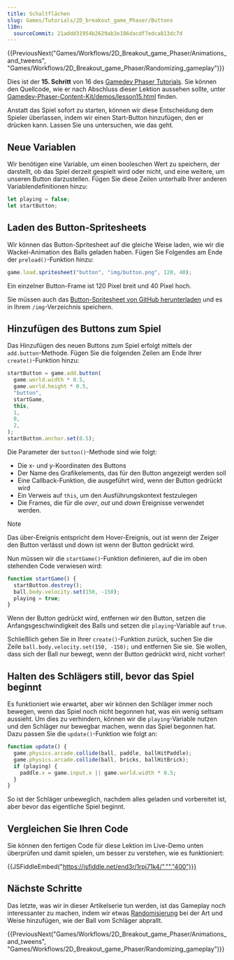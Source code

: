 ```yaml
---
title: Schaltflächen
slug: Games/Tutorials/2D_breakout_game_Phaser/Buttons
l10n:
  sourceCommit: 21addd31954b2629ab3e186dacdf7edca813dc7d
---
```


{{PreviousNext("Games/Workflows/2D_Breakout_game_Phaser/Animations_and_tweens", "Games/Workflows/2D_Breakout_game_Phaser/Randomizing_gameplay")}}

Dies ist der **15. Schritt** von 16 des [Gamedev Phaser Tutorials](/de/docs/Games/Tutorials/2D_breakout_game_Phaser). Sie können den Quellcode, wie er nach Abschluss dieser Lektion aussehen sollte, unter [Gamedev-Phaser-Content-Kit/demos/lesson15.html](https://github.com/end3r/Gamedev-Phaser-Content-Kit/blob/gh-pages/demos/lesson15.html) finden.

Anstatt das Spiel sofort zu starten, können wir diese Entscheidung dem Spieler überlassen, indem wir einen Start-Button hinzufügen, den er drücken kann. Lassen Sie uns untersuchen, wie das geht.

## Neue Variablen

Wir benötigen eine Variable, um einen booleschen Wert zu speichern, der darstellt, ob das Spiel derzeit gespielt wird oder nicht, und eine weitere, um unseren Button darzustellen. Fügen Sie diese Zeilen unterhalb Ihrer anderen Variablendefinitionen hinzu:

```js
let playing = false;
let startButton;
```

## Laden des Button-Spritesheets

Wir können das Button-Spritesheet auf die gleiche Weise laden, wie wir die Wackel-Animation des Balls geladen haben. Fügen Sie Folgendes am Ende der `preload()`-Funktion hinzu:

```js
game.load.spritesheet("button", "img/button.png", 120, 40);
```

Ein einzelner Button-Frame ist 120 Pixel breit und 40 Pixel hoch.

Sie müssen auch das [Button-Spritesheet von GitHub herunterladen](https://github.com/end3r/Gamedev-Phaser-Content-Kit/blob/gh-pages/demos/img/button.png) und es in Ihrem `/img`-Verzeichnis speichern.

## Hinzufügen des Buttons zum Spiel

Das Hinzufügen des neuen Buttons zum Spiel erfolgt mittels der `add.button`-Methode. Fügen Sie die folgenden Zeilen am Ende Ihrer `create()`-Funktion hinzu:

```js
startButton = game.add.button(
  game.world.width * 0.5,
  game.world.height * 0.5,
  "button",
  startGame,
  this,
  1,
  0,
  2,
);
startButton.anchor.set(0.5);
```

Die Parameter der `button()`-Methode sind wie folgt:

- Die x- und y-Koordinaten des Buttons
- Der Name des Grafikelements, das für den Button angezeigt werden soll
- Eine Callback-Funktion, die ausgeführt wird, wenn der Button gedrückt wird
- Ein Verweis auf `this`, um den Ausführungskontext festzulegen
- Die Frames, die für die _over_, _out_ und _down_ Ereignisse verwendet werden.

> [!NOTE]
> Das über-Ereignis entspricht dem Hover-Ereignis, out ist wenn der Zeiger den Button verlässt und down ist wenn der Button gedrückt wird.

Nun müssen wir die `startGame()`-Funktion definieren, auf die im oben stehenden Code verwiesen wird:

```js
function startGame() {
  startButton.destroy();
  ball.body.velocity.set(150, -150);
  playing = true;
}
```

Wenn der Button gedrückt wird, entfernen wir den Button, setzen die Anfangsgeschwindigkeit des Balls und setzen die `playing`-Variable auf `true`.

Schließlich gehen Sie in Ihrer `create()`-Funktion zurück, suchen Sie die Zeile `ball.body.velocity.set(150, -150);` und entfernen Sie sie. Sie wollen, dass sich der Ball nur bewegt, wenn der Button gedrückt wird, nicht vorher!

## Halten des Schlägers still, bevor das Spiel beginnt

Es funktioniert wie erwartet, aber wir können den Schläger immer noch bewegen, wenn das Spiel noch nicht begonnen hat, was ein wenig seltsam aussieht. Um dies zu verhindern, können wir die `playing`-Variable nutzen und den Schläger nur bewegbar machen, wenn das Spiel begonnen hat. Dazu passen Sie die `update()`-Funktion wie folgt an:

```js
function update() {
  game.physics.arcade.collide(ball, paddle, ballHitPaddle);
  game.physics.arcade.collide(ball, bricks, ballHitBrick);
  if (playing) {
    paddle.x = game.input.x || game.world.width * 0.5;
  }
}
```

So ist der Schläger unbeweglich, nachdem alles geladen und vorbereitet ist, aber bevor das eigentliche Spiel beginnt.

## Vergleichen Sie Ihren Code

Sie können den fertigen Code für diese Lektion im Live-Demo unten überprüfen und damit spielen, um besser zu verstehen, wie es funktioniert:

{{JSFiddleEmbed("https://jsfiddle.net/end3r/1rpj71k4/","","400")}}

## Nächste Schritte

Das letzte, was wir in dieser Artikelserie tun werden, ist das Gameplay noch interessanter zu machen, indem wir etwas [Randomisierung](/de/docs/Games/Tutorials/2D_breakout_game_Phaser/Randomizing_gameplay) bei der Art und Weise hinzufügen, wie der Ball vom Schläger abprallt.

{{PreviousNext("Games/Workflows/2D_Breakout_game_Phaser/Animations_and_tweens", "Games/Workflows/2D_Breakout_game_Phaser/Randomizing_gameplay")}}
